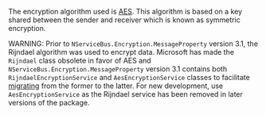The encryption algorithm used is [AES](https://learn.microsoft.com/en-us/dotnet/api/system.security.cryptography.aes). This algorithm is based on a key shared between the sender and receiver which is known as symmetric encryption.

WARNING: Prior to `NServiceBus.Encryption.MessageProperty` version 3.1, the Rijndael algorithm was used to encrypt data. Microsoft has made the `Rijndael` class obsolete in favor of AES and `NServiceBus.Encryption.MessageProperty` version 3.1 contains both `RijndaelEncryptionService` and `AesEncryptionService` classes to facilitate [migrating](/nservicebus/upgrades/message-property-encryption-3to3.1.md) from the former to the latter. For new development, use `AesEncryptionService` as the Rijndael service has been removed in later versions of the package.

